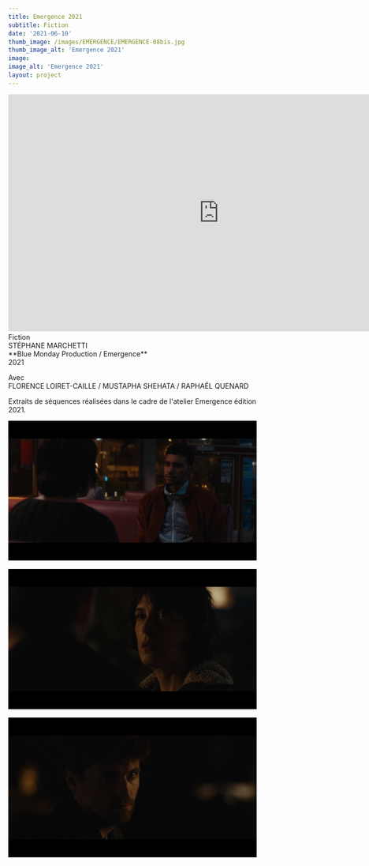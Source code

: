 ```yaml
---
title: Emergence 2021
subtitle: Fiction
date: '2021-06-10'
thumb_image: /images/EMERGENCE/EMERGENCE-08bis.jpg
thumb_image_alt: 'Emergence 2021'
image:
image_alt: 'Emergence 2021'
layout: project
---
```


<iframe width="853" height="480" src="https://www.youtube.com/embed/Two_mIc0UM4" title="YouTube video player" frameborder="0" allow="accelerometer; autoplay; clipboard-write; encrypted-media; gyroscope; picture-in-picture" allowfullscreen></iframe>
Fiction <br>
STÉPHANE MARCHETTI <br>
**Blue Monday Production / Emergence** <br>
2021 <br>

Avec <br>
FLORENCE LOIRET-CAILLE / MUSTAPHA SHEHATA / RAPHAËL QUENARD

Extraits de séquences réalisées dans le cadre de l'atelier Emergence édition 2021.

![](/images\EMERGENCE\EMERGENCE-07.jpg)

![](/images\EMERGENCE\EMERGENCE-10.jpg)

![](/images\EMERGENCE\EMERGENCE-12.jpg)